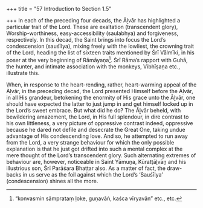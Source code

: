 +++
title = "57 Introduction to Section 1.5"

+++
In each of the preceding four decads, the Āḻvār has highlighted a particular trait of the Lord. These are exaltation (transcendent glory), Worship-worthiness, easy-accessibility (saulabhya) and forgiveness, respectively. In this decad, the Saint brings into focus the Lord’s condescension (sauśīlya), mixing freely with the lowliest, the crowning trait of the Lord, heading the list of sixteen traits mentioned by Śrī Vālmīki, in his poser at the very beginning of Rāmāyaṇa[^1]. Śrī Rāma’s rapport with Guhā, the hunter, and intimate association with the monkeys, Vibhīṣaṇa etc., illustrate this.

[^1]:  “konvasmin sāmprataṃ ḷoke, guṇavāṅ, kaśca vīryavān” etc., etc.

When, in response to the heart-rending, rather, heart-warming appeal of the Āḻvār, in the preceding decad, the Lord presented Himself before the Āḻvār, in all His grandeur, betokening the enormity of His grace unto the Āḻvār, one should have expected the latter to just jump in and get himself locked up in the Lord’s sweet embrace. But what did he do? The Āḻvār beheld, with bewildering amazement, the Lord, in His full splendour, in dire contrast to his own littleness, a very picture of oppressive contrast indeed, oppressive because he dared not defile and desecrate the Great One, taking undue advantage of His condescending love. And so, he attempted to run away from the Lord, a very strange behaviour for which the only possible explanation is that he just got drifted into such a mental complex at the mere thought of the Lord’s transcendent glory. Such alternating extremes of behaviour are, however, noticeable in Saint Yāmuṉa, Kūratṭāḻvāṉ and his illustrious son, Śrī Parāśara Bhaṭṭar also. As a matter of fact, the draw-backs in us serve as the foil against which the Lord’s ‘Sauśīlya’ (condescension) shines all the more.



